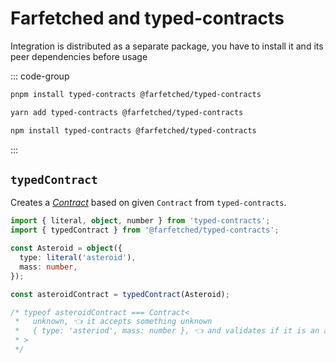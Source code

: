 # Farfetched and typed-contracts

Integration is distributed as a separate package, you have to install it and its peer dependencies before usage

::: code-group

```sh [pnpm]
pnpm install typed-contracts @farfetched/typed-contracts
```

```sh [yarn]
yarn add typed-contracts @farfetched/typed-contracts
```

```sh [npm]
npm install typed-contracts @farfetched/typed-contracts
```

:::

## `typedContract`

Creates a [_Contract_](/api/primitives/contract) based on given `Contract` from `typed-contracts`.

```ts
import { literal, object, number } from 'typed-contracts';
import { typedContract } from '@farfetched/typed-contracts';

const Asteroid = object({
  type: literal('asteroid'),
  mass: number,
});

const asteroidContract = typedContract(Asteroid);

/* typeof asteroidContract === Contract<
 *   unknown, 👈 it accepts something unknown
 *   { type: 'asteriod', mass: number }, 👈 and validates if it is an asteroid
 * >
 */
```
